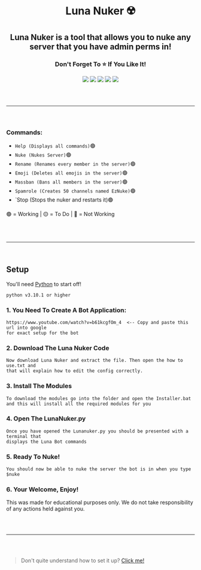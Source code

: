 <h1 align="center">
  Luna Nuker ☢️
</h1>

<h2 align="center">
  Luna Nuker is a tool that allows you to nuke any server that you have admin perms in!
</h2>

<h3 align="center">
Don't Forget To ⭐ If You Like It!
</h3>

<p align="center">
  <img src="https://img.shields.io/github/languages/top/Smug246/LunaNuker?color=5c12df&?style=flat-square">
  <img src="https://img.shields.io/github/last-commit/Smug246/LunaNuker?color=5c12df&?style=flat-square">
  <img src="https://sonarcloud.io/api/project_badges/measure?project=Smug246_Luna-Grabber-Builder&metric=ncloc">
  <img src="https://img.shields.io/github/stars/Smug246/LunaNuker?color=5c12df&label=Stars&style=flat-square">
  <img src="https://img.shields.io/github/forks/Smug246/LunaNuker?color=5c12df&label=Forks&style=flat-square">
</p>

<hr style="border-radius: 2%; margin-top: 60px; margin-bottom: 60px;" noshade="" size="20" width="100%">

### Commands:
- `Help (Displays all commands)`🟢
- `Nuke (Nukes Server)`🟢
- `Rename (Renames every member in the server)`🟢
- `Emoji (Deletes all emojis in the server)`🟢
- `Massban (Bans all members in the server)`🟢
- `Spamrole (Creates 50 channels named EzNuke)`🟢
- `Stop (Stops the nuker and restarts it)🟢

🟢 = Working  | 🟡 = To Do  | 🔴 = Not Working

<hr style="border-radius: 2%; margin-top: 60px; margin-bottom: 60px;" noshade="" size="20" width="100%">

## Setup

You'll need [Python](https://www.python.org/downloads/) to start off!
```sh-session
python v3.10.1 or higher
```

### 1. You Need To Create A Bot Application:
```
https://www.youtube.com/watch?v=b61kcgfOm_4  <-- Copy and paste this url into google 
for exact setup for the bot
```

### 2. Download The Luna Nuker Code 
```
Now download Luna Nuker and extract the file. Then open the how to use.txt and 
that will explain how to edit the config correctly.
```
### 3. Install The Modules
```
To download the modules go into the folder and open the Installer.bat
and this will install all the required modules for you
```
### 4. Open The LunaNuker.py
```
Once you have opened the Lunanuker.py you should be presented with a terminal that 
displays the Luna Bot commands
```
### 5. Ready To Nuke!
```
You should now be able to nuke the server the bot is in when you type $nuke
```
### 6. Your Welcome, Enjoy!
This was made for educational purposes only. We do not take responsibility of any actions
held against you.

<hr style="border-radius: 2%; margin-top: 60px; margin-bottom: 60px;" noshade="" size="20" width="100%">

> Don't quite understand how to set it up? [Click me!](https://discord.gg/HWeThmwy2J)
